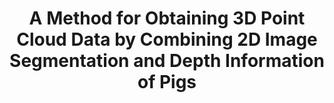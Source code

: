 ---
title: A Method for Obtaining 3D Point Cloud Data by Combining 2D Image Segmentation and Depth Information of Pigs
collection: publications
permalink: /publications/A Method for Obtaining 3D Point Cloud Data by Combining 2D Image Segmentation and Depth Information of Pigs
citation: Wang S, Jiang H, Qiao Y, Jiang S. Animals. 2023; 13(15),2472. https,//doi.org/10.3390/ani13152472 (IF 3.9)
paper_url: https://www.mdpi.com/2076-2615/13/15/2472
---